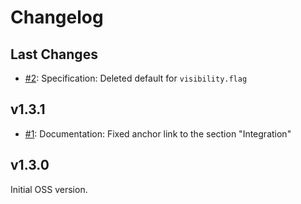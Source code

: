 # Changelog

## Last Changes

- [#2](https://github.com/LaxarJS/ax-show-hide-widget/issues/2): Specification: Deleted default for `visibility.flag`


## v1.3.1

- [#1](https://github.com/LaxarJS/ax-show-hide-widget/issues/1): Documentation: Fixed anchor link to the section "Integration"


## v1.3.0

Initial OSS version.
